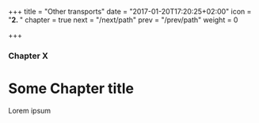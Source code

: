 +++
title = "Other transports"
date = "2017-01-20T17:20:25+02:00"
icon = "<b>2. </b>"
chapter = true
next = "/next/path"
prev = "/prev/path"
weight = 0

+++

### Chapter X

# Some Chapter title

Lorem ipsum
